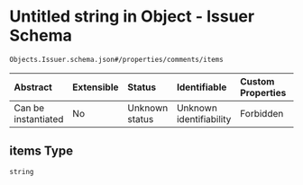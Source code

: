 # Untitled string in Object - Issuer Schema

```txt
Objects.Issuer.schema.json#/properties/comments/items
```

| Abstract            | Extensible | Status         | Identifiable            | Custom Properties | Additional Properties | Access Restrictions | Defined In                                                                   |
| :------------------ | :--------- | :------------- | :---------------------- | :---------------- | :-------------------- | :------------------ | :--------------------------------------------------------------------------- |
| Can be instantiated | No         | Unknown status | Unknown identifiability | Forbidden         | Allowed               | none                | [Issuer.schema.json\*](../objects/Issuer.schema.json "open original schema") |

## items Type

`string`
